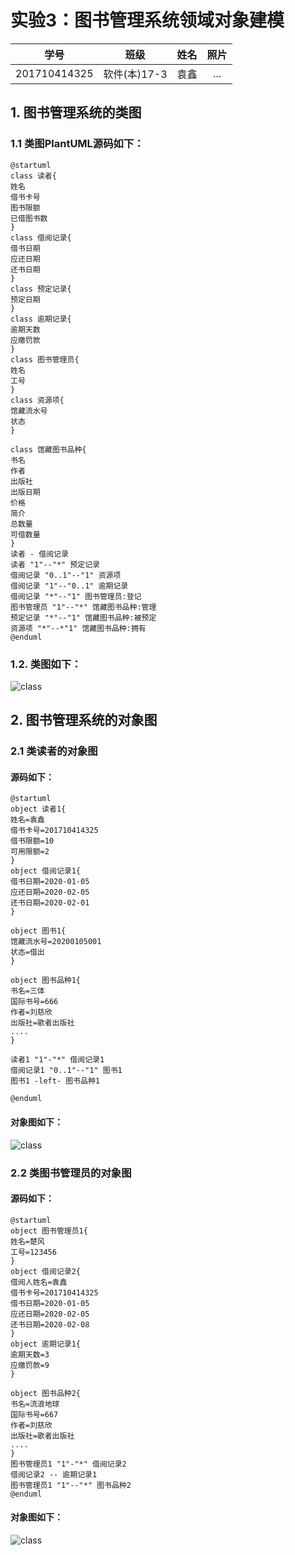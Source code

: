 # 实验3：图书管理系统领域对象建模
|学号|班级|姓名|照片|
|:-------:|:-------------: | :----------:|:---:|
|201710414325|软件(本)17-3|袁鑫|...|

## 1. 图书管理系统的类图

### 1.1 类图PlantUML源码如下：

```
@startuml
class 读者{
姓名
借书卡号
图书限额
已借图书数
}
class 借阅记录{
借书日期
应还日期
还书日期
}
class 预定记录{
预定日期
}
class 逾期记录{
逾期天数
应缴罚款
}
class 图书管理员{
姓名
工号
}
class 资源项{
馆藏流水号
状态
}

class 馆藏图书品种{
书名
作者
出版社
出版日期
价格
简介
总数量
可借数量
}
读者 - 借阅记录
读者 "1"--"*" 预定记录
借阅记录 "0..1"--"1" 资源项
借阅记录 "1"--"0..1" 逾期记录
借阅记录 "*"--"1" 图书管理员:登记
图书管理员 "1"--"*" 馆藏图书品种:管理
预定记录 "*"--"1" 馆藏图书品种:被预定
资源项 "*"--*"1" 馆藏图书品种:拥有
@enduml
```

### 1.2. 类图如下：



![class](class1.svg)



## 2. 图书管理系统的对象图
### 2.1 类读者的对象图
#### 源码如下：
``` 
@startuml
object 读者1{
姓名=袁鑫
借书卡号=201710414325
借书限额=10
可用限额=2
}
object 借阅记录1{
借书日期=2020-01-05
应还日期=2020-02-05
还书日期=2020-02-01
}

object 图书1{
馆藏流水号=20200105001
状态=借出
}

object 图书品种1{
书名=三体
国际书号=666
作者=刘慈欣
出版社=歌者出版社
....
}

读者1 "1"-"*" 借阅记录1
借阅记录1 "0..1"--"1" 图书1
图书1 -left- 图书品种1

@enduml
``` 
#### 对象图如下：
![class](object1.svg)

### 2.2 类图书管理员的对象图
#### 源码如下：
``` 
@startuml
object 图书管理员1{
姓名=楚风
工号=123456
}
object 借阅记录2{
借阅人姓名=袁鑫
借书卡号=201710414325
借书日期=2020-01-05
应还日期=2020-02-05
还书日期=2020-02-08
}
object 逾期记录1{
逾期天数=3
应缴罚款=9
}

object 图书品种2{
书名=流浪地球
国际书号=667
作者=刘慈欣
出版社=歌者出版社
....
}
图书管理员1 "1"-"*" 借阅记录2
借阅记录2 -- 逾期记录1
图书管理员1 "1"--"*" 图书品种2
@enduml
``` 
#### 对象图如下：
![class](object2.svg)